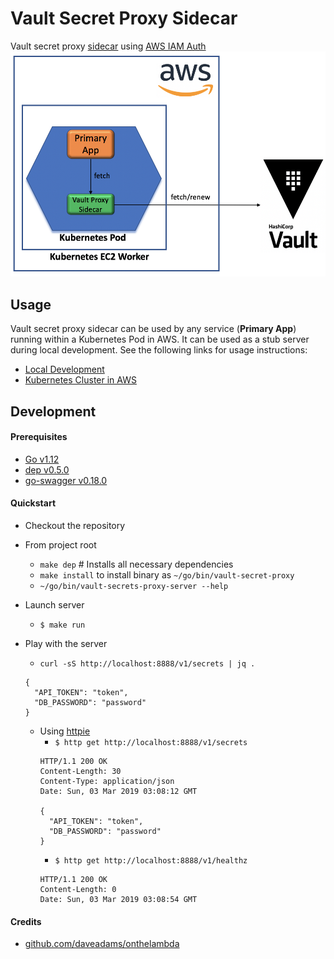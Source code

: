 # Vault Secret Proxy Sidecar
Vault secret proxy [sidecar](https://static.googleusercontent.com/media/research.google.com/en//pubs/archive/45406.pdf) using [AWS IAM Auth](https://www.vaultproject.io/docs/auth/aws.html#iam-auth-method)
![alt text](https://github.com/yamaszone/vault-secret-proxy/blob/master/docs/vault-secret-proxy-sidecar-architecture.png)


## Usage
Vault secret proxy sidecar can be used by any service (__Primary App__) running within a Kubernetes Pod in AWS. It can be used as a stub server during local development. See the following links for usage instructions:
- [Local Development](https://github.com/yamaszone/vault-secret-proxy/blob/master/docs/vault-secret-proxy-sidecar-usage.md#local-development)
- [Kubernetes Cluster in AWS](https://github.com/yamaszone/vault-secret-proxy/blob/master/docs/vault-secret-proxy-sidecar-usage.md#local-development)

## Development
#### Prerequisites
- [Go v1.12](https://golang.org/dl/)
- [dep v0.5.0](https://github.com/golang/dep/releases/tag/v0.5.0)
- [go-swagger v0.18.0](https://github.com/go-swagger/go-swagger/releases/tag/v0.18.0)

#### Quickstart
- Checkout the repository
- From project root
  - `make dep` # Installs all necessary dependencies
  - `make install` to install binary as `~/go/bin/vault-secret-proxy`
  - `~/go/bin/vault-secrets-proxy-server --help`

- Launch server
  - `$ make run`

- Play with the server
  - `curl -sS http://localhost:8888/v1/secrets | jq .`
  ```
  {
    "API_TOKEN": "token",
    "DB_PASSWORD": "password"
  }
  ```
  - Using [httpie](https://github.com/jakubroztocil/httpie)
    - `$ http get http://localhost:8888/v1/secrets`
    ```
    HTTP/1.1 200 OK
    Content-Length: 30
    Content-Type: application/json
    Date: Sun, 03 Mar 2019 03:08:12 GMT

    {
      "API_TOKEN": "token",
      "DB_PASSWORD": "password"
    }
    ```
    - `$ http get http://localhost:8888/v1/healthz`
    ```
    HTTP/1.1 200 OK
    Content-Length: 0
    Date: Sun, 03 Mar 2019 03:08:54 GMT
    ```
#### Credits
- [github.com/daveadams/onthelambda](https://github.com/daveadams/onthelambda)
